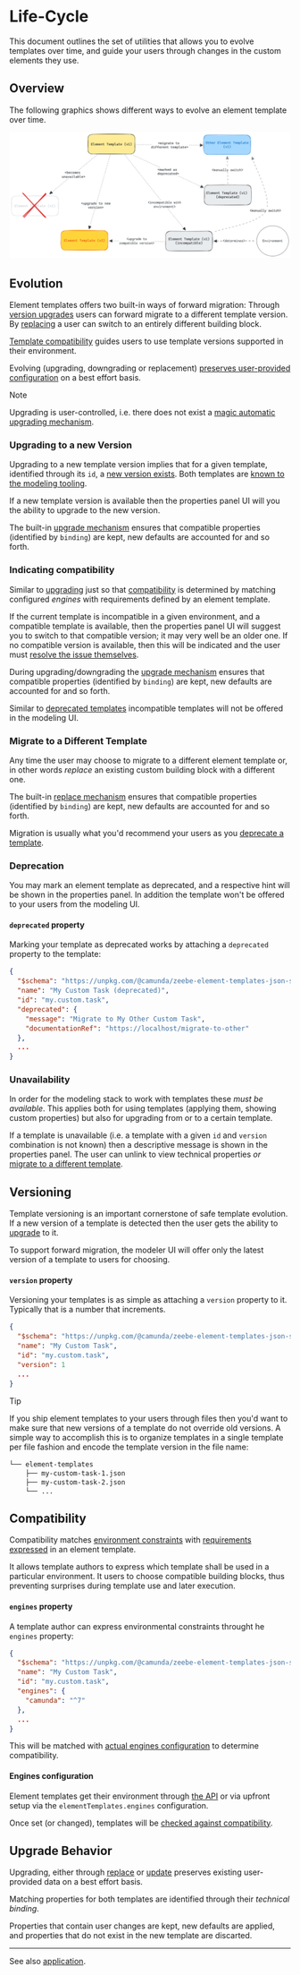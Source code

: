 # Life-Cycle

This document outlines the set of utilities that allows you to evolve templates over time, and guide your users through changes in the custom elements they use.

## Overview

The following graphics shows different ways to evolve an element template over time.

![Template evolution](./images/upgrading.png)

## Evolution

Element templates offers two built-in ways of forward migration: Through [version upgrades](#upgrading-to-a-new-version) users can forward migrate to a different template version. By [replacing](#migrate-to-a-different-template) a user can switch to an entirely different building block.

[Template compatibility](#indicating-compatibility) guides users to use template versions supported in their environment.

Evolving (upgrading, downgrading or replacement) [preserves user-provided configuration](#upgrade-behavior) on a best effort basis.

> [!NOTE]
> Upgrading is user-controlled, i.e. there does not exist a [magic automatic upgrading mechanism](https://github.com/bpmn-io/design-principles#no-surprises).

### Upgrading to a new Version

Upgrading to a new template version implies that for a given template, identified through its `id`, a [new version exists](#versioning). Both templates are [known to the modeling tooling](#unavailability).

If a new template version is available then the properties panel UI will you the ability to upgrade to the new version.

The built-in [upgrade mechanism](#upgrade-behavior) ensures that compatible properties (identified by `binding`) are kept, new defaults are accounted for and so forth.

### Indicating compatibility

Similar to [upgrading](#upgrading-to-a-new-version) just so that [compatibility](#compatibility) is determined by matching configured _engines_ with requirements defined by an element template.

If the current template is incompatible in a given environment, and a compatible template is available, then the properties panel UI will suggest you to switch to that compatible version; it may very well be an older one. If no compatible version is available, then this will be indicated and the user must [resolve the issue themselves](#migrate-to-a-different-template).

During upgrading/downgrading the [upgrade mechanism](#upgrade-behavior) ensures that compatible properties (identified by `binding`) are kept, new defaults are accounted for and so forth.

Similar to [deprecated templates](#deprecation) incompatible templates will not be offered in the modeling UI.

### Migrate to a Different Template

Any time the user may choose to migrate to a different element template or, in other words _replace_ an existing custom building block with a different one.

The built-in [replace mechanism](#upgrade-behavior) ensures that compatible properties (identified by `binding`) are kept, new defaults are accounted for and so forth.

Migration is usually what you'd recommend your users as you [deprecate a template](#deprecation).

### Deprecation

You may mark an element template as deprecated, and a respective hint will be shown in the properties panel. In addition the template won't be offered to your users from the modeling UI.

#### `deprecated` property

Marking your template as deprecated works by attaching a `deprecated` property to the template:

```json
{
  "$schema": "https://unpkg.com/@camunda/zeebe-element-templates-json-schema/resources/schema.json",
  "name": "My Custom Task (deprecated)",
  "id": "my.custom.task",
  "deprecated": {
    "message": "Migrate to My Other Custom Task",
    "documentationRef": "https://localhost/migrate-to-other"
  },
  ...
}
```

### Unavailability

In order for the modeling stack to work with templates these _must be available_. This applies both for using templates (applying them, showing custom properties) but also for upgrading from or to a certain template.

If a template is unavailable (i.e. a template with a given `id` and `version` combination is not known) then a descriptive message is shown in the properties panel. The user can unlink to view technical properties _or_ [migrate to a different template](#migrate-to-a-different-template).

## Versioning

Template versioning is an important cornerstone of safe template evolution. If a new version of a template is detected then the user gets the ability to [upgrade](#upgrading-to-a-new-version) to it.

To support forward migration, the modeler UI will offer only the latest version of a template to users for choosing.

#### `version` property

Versioning your templates is as simple as attaching a `version` property to it. Typically that is a number that increments.

```json
{
  "$schema": "https://unpkg.com/@camunda/zeebe-element-templates-json-schema/resources/schema.json",
  "name": "My Custom Task",
  "id": "my.custom.task",
  "version": 1
  ...
}
```

> [!TIP]
> If you ship element templates to your users through files then you'd want to make sure that new versions of a template do not override old versions. A simple way to accomplish this is to organize templates in a single template per file fashion and encode the template version in the file name:
>
> ```plain
> └── element-templates
>     ├── my-custom-task-1.json
>     ├── my-custom-task-2.json
>     └── ...
> ```

## Compatibility

Compatibility matches [environment constraints](#engines-configuration) with [requirements expressed](#engines-property) in an element template.

It allows template authors to express which template shall be used in a particular environment. It  users to choose compatible building blocks, thus preventing surprises during template use and later execution.

#### `engines` property

A template author can express environmental constraints throught he `engines` property:

```json
{
  "$schema": "https://unpkg.com/@camunda/zeebe-element-templates-json-schema/resources/schema.json",
  "name": "My Custom Task",
  "id": "my.custom.task",
  "engines": {
    "camunda": "^7"
  },
  ...
}
```

This will be matched with [actual engines configuration](#engines-configuration) to determine compatibility.

#### Engines configuration

Element templates get their environment through [the API](./API.md#elementtemplatessetenginesengines-recordstring-string-void) or via upfront setup via the `elementTemplates.engines` configuration.

Once set (or changed), templates will be [checked against compatibility](#indicating-compatibility).

## Upgrade Behavior

Upgrading, either through [replace](#migrate-to-a-different-template) or [update](#upgrading-to-a-new-version) preserves existing user-provided data on a best effort basis.

Matching properties for both templates are identified through their _technical binding_.

Properties that contain user changes are kept, new defaults are applied, and properties that do not exist in the new template are discarted.

---

See also [application](./APPLICATION.md).
